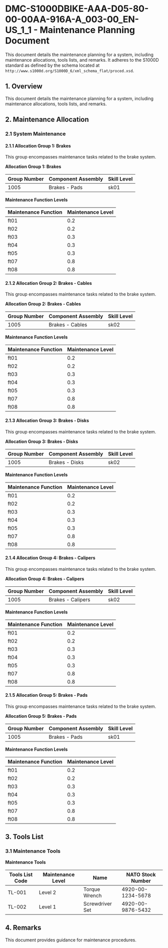 # DMC-S1000DBIKE-AAA-D05-80-00-00AA-916A-A_003-00_EN-US_1_1 - Maintenance Planning Document

This document details the maintenance planning for a system, including maintenance allocations, tools lists, and remarks. It adheres to the S1000D standard as defined by the schema located at `http://www.s1000d.org/S1000D_6/xml_schema_flat/proced.xsd`.

## 1. Overview

This document details the maintenance planning for a system, including maintenance allocations, tools lists, and remarks.

## 2. Maintenance Allocation

### 2.1 System Maintenance

#### 2.1.1 Allocation Group 1: Brakes

This group encompasses maintenance tasks related to the brake system.

**Allocation Group 1: Brakes**

| Group Number | Component Assembly | Skill Level |
|---|---|---|
| 1005 | Brakes - Pads | sk01 |

**Maintenance Function Levels**

| Maintenance Function | Maintenance Level |
|---|---|
| ft01 | 0.2 |
| ft02 | 0.2 |
| ft03 | 0.3 |
| ft04 | 0.3 |
| ft05 | 0.3 |
| ft07 | 0.8 |
| ft08 | 0.8 |

#### 2.1.2 Allocation Group 2: Brakes - Cables

This group encompasses maintenance tasks related to the brake system.

**Allocation Group 2: Brakes - Cables**

| Group Number | Component Assembly | Skill Level |
|---|---|---|
| 1005 | Brakes - Cables | sk02 |

**Maintenance Function Levels**

| Maintenance Function | Maintenance Level |
|---|---|
| ft01 | 0.2 |
| ft02 | 0.2 |
| ft03 | 0.3 |
| ft04 | 0.3 |
| ft05 | 0.3 |
| ft07 | 0.8 |
| ft08 | 0.8 |

#### 2.1.3 Allocation Group 3: Brakes - Disks

This group encompasses maintenance tasks related to the brake system.

**Allocation Group 3: Brakes - Disks**

| Group Number | Component Assembly | Skill Level |
|---|---|---|
| 1005 | Brakes - Disks | sk02 |

**Maintenance Function Levels**

| Maintenance Function | Maintenance Level |
|---|---|
| ft01 | 0.2 |
| ft02 | 0.2 |
| ft03 | 0.3 |
| ft04 | 0.3 |
| ft05 | 0.3 |
| ft07 | 0.8 |
| ft08 | 0.8 |

#### 2.1.4 Allocation Group 4: Brakes - Calipers

This group encompasses maintenance tasks related to the brake system.

**Allocation Group 4: Brakes - Calipers**

| Group Number | Component Assembly | Skill Level |
|---|---|---|
| 1005 | Brakes - Calipers | sk02 |

**Maintenance Function Levels**

| Maintenance Function | Maintenance Level |
|---|---|
| ft01 | 0.2 |
| ft02 | 0.2 |
| ft03 | 0.3 |
| ft04 | 0.3 |
| ft05 | 0.3 |
| ft07 | 0.8 |
| ft08 | 0.8 |

#### 2.1.5 Allocation Group 5: Brakes - Pads

This group encompasses maintenance tasks related to the brake system.

**Allocation Group 5: Brakes - Pads**

| Group Number | Component Assembly | Skill Level |
|---|---|---|
| 1005 | Brakes - Pads | sk01 |

**Maintenance Function Levels**

| Maintenance Function | Maintenance Level |
|---|---|
| ft01 | 0.2 |
| ft02 | 0.2 |
| ft03 | 0.3 |
| ft04 | 0.3 |
| ft05 | 0.3 |
| ft07 | 0.8 |
| ft08 | 0.8 |

## 3. Tools List

### 3.1 Maintenance Tools

**Maintenance Tools**

| Tools List Code | Maintenance Level | Name | NATO Stock Number |
|---|---|---|---|
| TL-001 | Level 2 | Torque Wrench | 4920-00-1234-5678 |
| TL-002 | Level 1 | Screwdriver Set | 4920-00-9876-5432 |

## 4. Remarks

This document provides guidance for maintenance procedures.